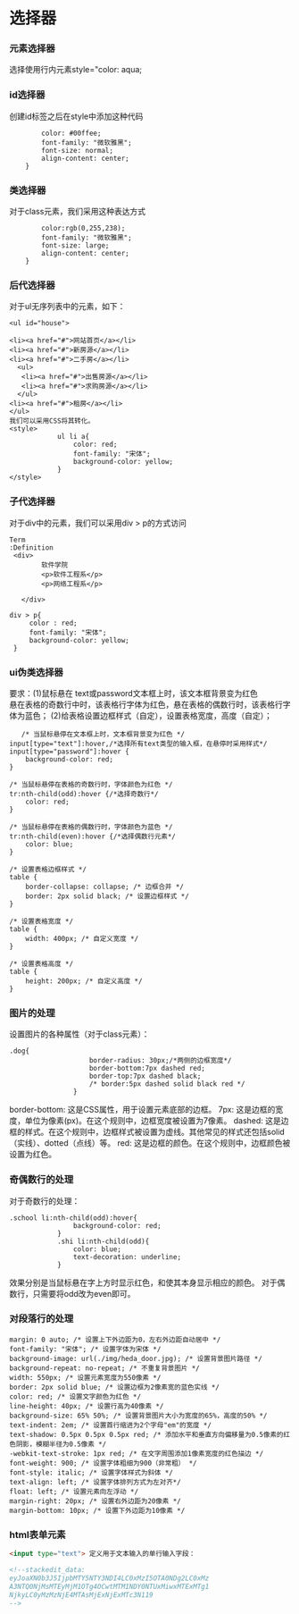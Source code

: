 

# 选择器
### 元素选择器
选择使用行内元素style="color: aqua;
### id选择器
创建id标签之后在style中添加这种代码
```#number{
		color: #00ffee;
		font-family: "微软雅黑";
		font-size: normal;
		align-content: center;
	}
```
### 类选择器
对于class元素，我们采用这种表达方式
```.one{
    	color:rgb(0,255,238);
    	font-family: "微软雅黑";
    	font-size: large;
    	align-content: center;
    }
   ```
### 后代选择器
对于ul无序列表中的元素，如下：
```
<ul id="house">	

<li><a href="#">网站首页</a></li>
<li><a href="#">新房源</a></li>
<li><a href="#">二手房</a></li>
  <ul>
   <li><a href="#">出售房源</a></li>
   <li><a href="#">求购房源</a></li>
  </ul>
<li><a href="#">租房</a></li>
</ul>
我们可以采用CSS将其转化。
<style>
			ul li a{
				color: red;
				font-family: "宋体";
				background-color: yellow;
			}
</style>
```
### 子代选择器
对于div中的元素，我们可以采用div > p的方式访问
```
Term
:Definition
 <div>
    	软件学院
        <p>软件工程系</p>
        <p>网络工程系</p>
        
   </div>
   ```
   ```
   div > p{
		color : red;
		font-family: "宋体";
		background-color: yellow;
	}
```

### ui伪类选择器
要求：(1)鼠标悬在 text或password文本框上时，该文本框背景变为红色	
悬在表格的奇数行中时，该表格行字体为红色，悬在表格的偶数行时，该表格行字体为蓝色；
(2)给表格设置边框样式（自定），设置表格宽度，高度（自定）；
```
   /* 当鼠标悬停在文本框上时，文本框背景变为红色 */
input[type="text"]:hover,/*选择所有text类型的输入框，在悬停时采用样式*/
input[type="password"]:hover {
    background-color: red;
}

/* 当鼠标悬停在表格的奇数行时，字体颜色为红色 */
tr:nth-child(odd):hover {/*选择奇数行*/
    color: red;
}

/* 当鼠标悬停在表格的偶数行时，字体颜色为蓝色 */
tr:nth-child(even):hover {/*选择偶数行元素*/
    color: blue;
}

/* 设置表格边框样式 */
table {
    border-collapse: collapse; /* 边框合并 */
    border: 2px solid black; /* 设置边框样式 */
}

/* 设置表格宽度 */
table {
    width: 400px; /* 自定义宽度 */
}

/* 设置表格高度 */
table {
    height: 200px; /* 自定义高度 */
}
```
### 图片的处理
设置图片的各种属性（对于class元素）：
```
.dog{
		  			border-radius: 30px;/*两侧的边框宽度*/
		  			border-bottom:7px dashed red;
		  			border-top:7px dashed black;
		  			/* border:5px dashed solid black red */
		  		}
```
border-bottom: 这是CSS属性，用于设置元素底部的边框。
7px: 这是边框的宽度，单位为像素(px)。在这个规则中，边框宽度被设置为7像素。
dashed: 这是边框的样式。在这个规则中，边框样式被设置为虚线。其他常见的样式还包括solid（实线）、dotted（点线）等。
red: 这是边框的颜色。在这个规则中，边框颜色被设置为红色。
### 奇偶数行的处理
对于奇数行的处理：
```
.school li:nth-child(odd):hover{
				background-color: red;
			}
			.shi li:nth-child(odd){
				color: blue;
				text-decoration: underline;
			}
```
效果分别是当鼠标悬在字上方时显示红色，和使其本身显示相应的颜色。
对于偶数行，只需要将odd改为even即可。            
### 对段落行的处理
```
margin: 0 auto; /* 设置上下外边距为0，左右外边距自动居中 */
font-family: "宋体"; /* 设置字体为宋体 */
background-image: url(./img/heda_door.jpg); /* 设置背景图片路径 */
background-repeat: no-repeat; /* 不重复背景图片 */
width: 550px; /* 设置元素宽度为550像素 */
border: 2px solid blue; /* 设置边框为2像素宽的蓝色实线 */
color: red; /* 设置文字颜色为红色 */
line-height: 40px; /* 设置行高为40像素 */
background-size: 65% 50%; /* 设置背景图片大小为宽度的65%，高度的50% */
text-indent: 2em; /* 设置首行缩进为2个字母"em"的宽度 */
text-shadow: 0.5px 0.5px 0.5px red; /* 添加水平和垂直方向偏移量为0.5像素的红色阴影，模糊半径为0.5像素 */
-webkit-text-stroke: 1px red; /* 在文字周围添加1像素宽度的红色描边 */
font-weight: 900; /* 设置字体粗细为900（非常粗） */
font-style: italic; /* 设置字体样式为斜体 */
text-align: left; /* 设置字体排列方式为左对齐*/
float: left; /* 设置元素向左浮动 */
margin-right: 20px; /* 设置右外边距为20像素 */
margin-bottom: 10px; /* 设置下外边距为10像素 */
```
### html表单元素
```html
<input type="text"> 定义用于文本输入的单行输入字段：

<!--stackedit_data:
eyJoaXN0b3J5IjpbMTY5NTY3NDI4LC0xMzI5OTA0NDg2LC0xMz
A3NTQ0NjMsMTEyMjM1OTg4OCwtMTM1NDY0NTUxMiwxMTExMTg1
NjkyLC0yMzMzNjE4MTAsMjExNjExMTc3N119
-->